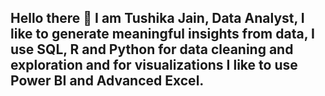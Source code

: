 ## Hello there 👋 I am Tushika Jain, Data Analyst, I like to generate meaningful insights from data, I use SQL, R and Python for data cleaning and exploration and for visualizations I like to use Power BI and Advanced Excel.

<!--
**TushikaJain/TushikaJain** is a ✨ _special_ ✨ repository because its `README.md` (this file) appears on your GitHub profile.

Here are some ideas to get you started:

- 🔭 I’m currently working on ...projects having real time data
- 🌱 I’m currently learning ...Alteryx 
- 📫 How to reach me: ...tushikajain8@gmail.com
- 😄 Pronouns: ...she/her
-->


